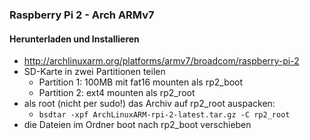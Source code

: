 ### Raspberry Pi 2 - Arch ARMv7

#### Herunterladen und Installieren

- http://archlinuxarm.org/platforms/armv7/broadcom/raspberry-pi-2
- SD-Karte in zwei Partitionen teilen
  - Partition 1: 100MB mit fat16 mounten als rp2_boot
  - Partition 2: ext4 mounten als rp2_root
- als root (nicht per sudo!) das Archiv auf rp2_root auspacken:
  - `bsdtar -xpf ArchLinuxARM-rpi-2-latest.tar.gz -C rp2_root`
- die Dateien im Ordner boot nach rp2_boot verschieben
